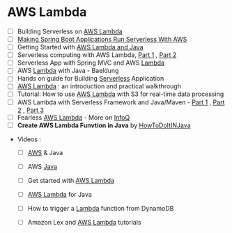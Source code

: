 # AWS Lambda
- [ ] Building Serverless on [AWS Lambda](https://dzone.com/articles/building-serverless-on-aws-lambda)
- [ ] [Making Spring Boot Applications Run Serverless With AWS](https://dzone.com/articles/making-spring-boot-application-run-serverless-with)
- [ ] Getting Started with [AWS Lambda and Java](https://www.unicon.net/about/blogs/getting-started-aws-lambda-and-java)
- [ ] Serverless computing with AWS Lambda, [Part 1](https://www.javaworld.com/article/3210726/application-development/serverless-computing-with-aws-lambda.html) , [Part 2](https://www.javaworld.com/article/3248595/application-development/serverless-computing-with-aws-lambda-part-2-aws-lambda-with-dynamodb.html)
- [ ] Serverless App with Spring MVC and AWS [Lambda](https://medium.com/@joeyvmason/developing-serverless-applications-with-spring-mvc-and-aws-lambda-151f0e7a2602)
- [ ] AWS [Lambda]((http://www.baeldung.com/java-aws-lambda)) with Java - Baeldung
- [ ] Hands on guide for Building [Serverless](https://github.com/shekhargulati/hands-on-serverless-guide) Application
- [ ] [AWS Lambda](https://cloudacademy.com/blog/aws-lambda-introduction/) : an introduction and practical walkthrough
- [ ] Tutorial: How to use [AWS Lambda](https://examples.javacodegeeks.com/software-development/amazon-aws/tutorial-use-aws-lambda-s3-real-time-data-processing/) with S3 for real-time data processing
- [ ] AWS Lambda with Serverless Framework and Java/Maven - [Part 1](https://lobster1234.github.io/2017/02/28/serverless-framework-java-maven-part-1/) , [Part 2](https://lobster1234.github.io/2017/04/12/serverless-framework-aws-apigateway/) , [Part 3](https://lobster1234.github.io/2017/04/15/serverless-framework-api-gateway-lambda-proxy/)
- [ ] Fearless [AWS Lambda](https://www.infoq.com/presentations/jvm-aws-lambda) - More on [InfoQ](https://www.infoq.com/aws-lambda)
- [ ] **Create AWS Lambda Funvtion in Java** by [HowToDoItINJava](https://howtodoinjava.com/aws/create-deploy-aws-lambda-function/)

+ Videos :
  - [ ] [AWS](https://www.youtube.com/playlist?list=PL2E934wazTBgxfwF_bFIPercCCqjz24fm) & Java
  - [ ] AWS [Java](https://www.youtube.com/channel/UCVfbqgVxm6-o18Ew_ND8d7Q/videos?sort=da&view=0&flow=grid)
  - [ ] Get started with [AWS Lambda](https://www.youtube.com/playlist?list=PLzvRQMJ9HDiSQMe68cti8cupI0mzLk1Gc)
  - [ ] [AWS Lambda](https://www.youtube.com/channel/UC6c4tPa0kRK9g7Z8npMDQxQ/playlists) for Java


  - [ ] How to trigger a [Lambda](https://www.youtube.com/watch?v=jgiZ9QUYqyM) function from DynamoDB
  - [ ] Amazon Lex and [AWS Lambda](https://www.youtube.com/playlist?list=PLkON5xqhcFCyFr_Ec4R_ihk82G09hW4It) tutorials
